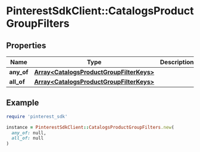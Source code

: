 # PinterestSdkClient::CatalogsProductGroupFilters

## Properties

| Name | Type | Description | Notes |
| ---- | ---- | ----------- | ----- |
| **any_of** | [**Array&lt;CatalogsProductGroupFilterKeys&gt;**](CatalogsProductGroupFilterKeys.md) |  | [optional] |
| **all_of** | [**Array&lt;CatalogsProductGroupFilterKeys&gt;**](CatalogsProductGroupFilterKeys.md) |  | [optional] |

## Example

```ruby
require 'pinterest_sdk'

instance = PinterestSdkClient::CatalogsProductGroupFilters.new(
  any_of: null,
  all_of: null
)
```

